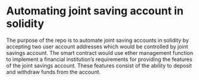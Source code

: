 # Automating joint saving account in solidity
The purpose of the repo is to automate joint saving accounts in solidity by accepting two user account addresses which would be controlled by joint savings account. The smart contract would use ether management function to implement a financial institution’s requirements for providing the features of the joint savings account. These features consist of the ability to deposit and withdraw funds from the account.
